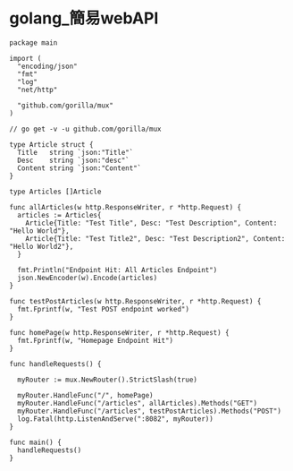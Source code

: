 # golang_簡易webAPI

    package main

    import (
      "encoding/json"
      "fmt"
      "log"
      "net/http"

      "github.com/gorilla/mux"
    )

    // go get -v -u github.com/gorilla/mux

    type Article struct {
      Title   string `json:"Title"`
      Desc    string `json:"desc"`
      Content string `json:"Content"`
    }

    type Articles []Article

    func allArticles(w http.ResponseWriter, r *http.Request) {
      articles := Articles{
        Article{Title: "Test Title", Desc: "Test Description", Content: "Hello World"},
        Article{Title: "Test Title2", Desc: "Test Description2", Content: "Hello World2"},
      }

      fmt.Println("Endpoint Hit: All Articles Endpoint")
      json.NewEncoder(w).Encode(articles)
    }

    func testPostArticles(w http.ResponseWriter, r *http.Request) {
      fmt.Fprintf(w, "Test POST endpoint worked")
    }

    func homePage(w http.ResponseWriter, r *http.Request) {
      fmt.Fprintf(w, "Homepage Endpoint Hit")
    }

    func handleRequests() {

      myRouter := mux.NewRouter().StrictSlash(true)

      myRouter.HandleFunc("/", homePage)
      myRouter.HandleFunc("/articles", allArticles).Methods("GET")
      myRouter.HandleFunc("/articles", testPostArticles).Methods("POST")
      log.Fatal(http.ListenAndServe(":8082", myRouter))
    }

    func main() {
      handleRequests()
    }
